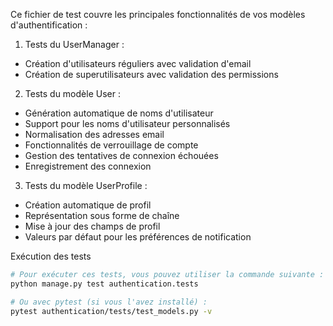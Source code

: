Ce fichier de test couvre les principales fonctionnalités de vos modèles d'authentification :

1. Tests du UserManager :
- Création d'utilisateurs réguliers avec validation d'email
- Création de superutilisateurs avec validation des permissions


2. Tests du modèle User :
- Génération automatique de noms d'utilisateur
- Support pour les noms d'utilisateur personnalisés
- Normalisation des adresses email
- Fonctionnalités de verrouillage de compte
- Gestion des tentatives de connexion échouées
- Enregistrement des connexion


3. Tests du modèle UserProfile :
- Création automatique de profil
- Représentation sous forme de chaîne
- Mise à jour des champs de profil
- Valeurs par défaut pour les préférences de notification


Exécution des tests
```sh
# Pour exécuter ces tests, vous pouvez utiliser la commande suivante :
python manage.py test authentication.tests

# Ou avec pytest (si vous l'avez installé) :
pytest authentication/tests/test_models.py -v